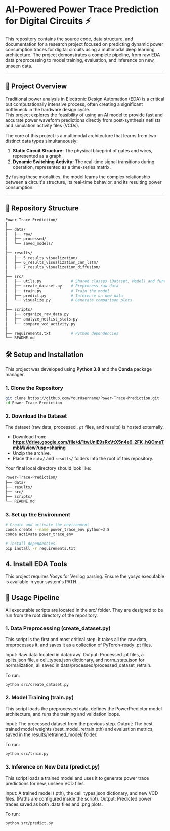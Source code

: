 # AI-Powered Power Trace Prediction for Digital Circuits ⚡

This repository contains the source code, data structure, and documentation for a research project focused on predicting dynamic power consumption traces for digital circuits using a multimodal deep learning architecture. The project demonstrates a complete pipeline, from raw EDA data preprocessing to model training, evaluation, and inference on new, unseen data.

---

## 📝 Project Overview

Traditional power analysis in Electronic Design Automation (EDA) is a critical but computationally intensive process, often creating a significant bottleneck in the hardware design cycle.  
This project explores the feasibility of using an AI model to provide fast and accurate power waveform predictions directly from post-synthesis netlists and simulation activity files (VCDs).

The core of this project is a multimodal architecture that learns from two distinct data types simultaneously:

1. **Static Circuit Structure:** The physical blueprint of gates and wires, represented as a graph.
2. **Dynamic Switching Activity:** The real-time signal transitions during operation, represented as a time-series matrix.

By fusing these modalities, the model learns the complex relationship between a circuit's structure, its real-time behavior, and its resulting power consumption.

---

## 📂 Repository Structure

```bash
Power-Trace-Prediction/
│
├── data/
│   ├── raw/
│   ├── processed/
│   └── saved_models/
│
├── results/
│   ├── 5_results_visualization/
│   ├── 6_results_visualization_cnn_lstm/
│   ├── 7_results_visualization_diffusion/
│
├── src/
│   ├── utils.py             # Shared classes (Dataset, Model) and functions
│   ├── create_dataset.py    # Preprocess raw data
│   ├── train.py             # Train the model
│   ├── predict.py           # Inference on new data
│   └── visualize.py         # Generate comparison plots
│
├── scripts/
│   ├── organize_raw_data.py
│   ├── analyze_netlist_stats.py
│   └── compare_vcd_activity.py
│
├── requirements.txt         # Python dependencies
└── README.md
```

## 🛠️ Setup and Installation

This project was developed using **Python 3.8** and the **Conda** package manager.

### 1. Clone the Repository
```bash
git clone https://github.com/YourUsername/Power-Trace-Prediction.git
cd Power-Trace-Prediction
```
### 2. Download the Dataset
The dataset (raw data, processed `.pt` files, and results) is hosted externally.  

- Download from: **https://drive.google.com/file/d/1twUniE9sRxVtX5n4e9_2FK_hQOmeTmbM/view?usp=sharing**  
- Unzip the archive.  
- Place the `data/` and `results/` folders into the root of this repository.  

Your final local directory should look like:
```bash
Power-Trace-Prediction/
├── data/
├── results/
├── src/
├── scripts/
└── README.md
```
### 3. Set up the Environment
```bash
# Create and activate the environment
conda create --name power_trace_env python=3.8
conda activate power_trace_env

# Install dependencies
pip install -r requirements.txt
```

## 4.  Install EDA Tools

This project requires Yosys for Verilog parsing. Ensure the yosys executable is available in your system's PATH.


## 🚀 Usage Pipeline
All executable scripts are located in the src/ folder. They are designed to be run from the root directory of the repository.

### 1. Data Preprocessing (create_dataset.py)
This script is the first and most critical step. It takes all the raw data, preprocesses it, and saves it as a collection of PyTorch-ready .pt files.

Input: Raw data located in data/raw/.
Output: Processed .pt files, a splits.json file, a cell_types.json dictionary, and norm_stats.json for normalization, all saved in data/processed/processed_dataset_retrain.

To run:
```Bash
python src/create_dataset.py
```

### 2. Model Training (train.py)
This script loads the preprocessed data, defines the PowerPredictor model architecture, and runs the training and validation loops.

Input: The processed dataset from the previous step.
Output: The best trained model weights (best_model_retrain.pth) and evaluation metrics, saved in the results/retrained_model/ folder.

To run:
```Bash
python src/train.py
```

### 3. Inference on New Data (predict.py)
This script loads a trained model and uses it to generate power trace predictions for new, unseen VCD files.

Input: A trained model (.pth), the cell_types.json dictionary, and new VCD files. (Paths are configured inside the script).
Output: Predicted power traces saved as both .data files and .png plots.

To run:
```Bash
python src/predict.py
```
